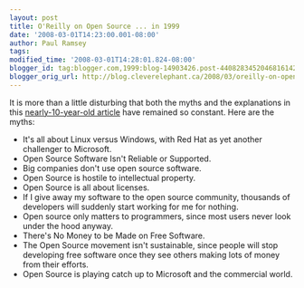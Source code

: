 ```yaml
---
layout: post
title: O'Reilly on Open Source ... in 1999
date: '2008-03-01T14:23:00.001-08:00'
author: Paul Ramsey
tags: 
modified_time: '2008-03-01T14:28:01.824-08:00'
blogger_id: tag:blogger.com,1999:blog-14903426.post-4408283452046816142
blogger_orig_url: http://blog.cleverelephant.ca/2008/03/oreilly-on-open-source-in-1999.html
---
```


It is more than a little disturbing that both the myths and the explanations in this [nearly-10-year-old article](http://www.oreillynet.com/pub/a/oreilly/opensource/news/myths_1199.html) have remained so constant.  Here are the myths:

* It's all about Linux versus Windows, with Red Hat as yet another challenger to Microsoft.
* Open Source Software Isn't Reliable or Supported.
* Big companies don't use open source software.
* Open Source is hostile to intellectual property.
* Open Source is all about licenses.
* If I give away my software to the open source community, thousands of developers will suddenly start working for me for nothing.
* Open source only matters to programmers, since most users never look under the hood anyway.
* There's No Money to be Made on Free Software.
* The Open Source movement isn't sustainable, since people will stop developing free software once they see others making lots of money from their efforts.
* Open Source is playing catch up to Microsoft and the commercial world.